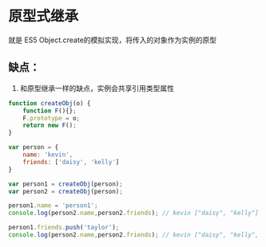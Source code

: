 # 原型式继承

就是 ES5 Object.create的模拟实现，将传入的对象作为实例的原型

## 缺点：

1. 和原型继承一样的缺点，实例会共享引用类型属性

```js
function createObj(o) {
    function F(){};
    F.prototype = o;
    return new F();
}

var person = {
    name: 'kevin',
    friends: ['daisy', 'kelly']
}

var person1 = createObj(person);
var person2 = createObj(person);

person1.name = 'person1';
console.log(person2.name,person2.friends); // kevin ["daisy", "kelly"]

person1.friends.push('taylor');
console.log(person2.name,person2.friends); // kevin ["daisy", "kelly", "taylor"]
```

